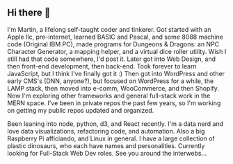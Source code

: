 ## Hi there 👋

I'm Martin, a lifelong self-taught coder and tinkerer. Got started with an Apple IIc, pre-internet, learned BASIC and Pascal, and some 8088 machine code (Original IBM PC), made programs for Dungeons & Dragons: an NPC Character Generator, a mapping helper, and a virtual dice roller utility. Wish I still had that code somewhere, I'd post it. Later got into Web Design, and then front-end development, then back-end. Took forever to learn JavaScript, but I think I've finally got it :) Then got into WordPress and other early CMS's (DNN, anyone?), but focused on WordPress for a while, the LAMP stack, then moved into e-comm, WooCommerce, and then Shopify. Now I'm exploring other frameworks and general full-stack work in the MERN space. I've been in private repos the past few years, so I'm working on getting my public repos updated and organized. 

Been leaning into node, python, d3, and React recently. I'm a data nerd and love data visualizations, refactoring code, and automation. Also a big Raspberry Pi afficiando, and Linux in general. I have a large collection of plastic dinosaurs, who each have names and personalities. Currently looking for Full-Stack Web Dev roles. See you around the interwebs...
